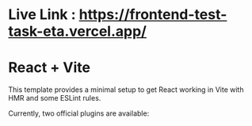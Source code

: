 # Live Link : https://frontend-test-task-eta.vercel.app/

# React + Vite

This template provides a minimal setup to get React working in Vite with HMR and some ESLint rules.

Currently, two official plugins are available:
 
